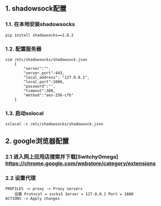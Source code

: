 ## 1. shadowsock配置
### 1.1. 在本地安装shadowsocks
	pip install shadowsocks==2.8.2
### 1.2. 配置服务器
	vim /etc/shadowsocks/shadowsock.json
		{
		    "server":"",
		    "server_port":443,
		    "local_address": "127.0.0.1",
		    "local_port":1080,
		    "password":"",
		    "timeout":300,
		    "method":"aes-256-cfb"
		}

### 1.3. 启动sslocal
	sslocal -c /etc/shadowsocks/shadowsock.json


## 2. google浏览器配置

### 2.1 进入网上应用店搜索并下载[SwitchyOmega] https://chrome.google.com/webstore/category/extensions
### 2.2 设置代理
	PROFILES -> proxy -> Proxy servers
		设置 Protocol = socks5 Server = 127.0.0.1 Port = 1080
	ACTIONS -> Apply changes

